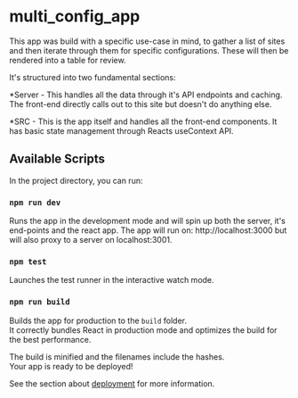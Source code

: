 # multi_config_app

This app was build with a specific use-case in mind, to gather a list of sites and then iterate through them for specific configurations. These will then be rendered into a table for review. 

It's structured into two fundamental sections: 

*Server - This handles all the data through it's API endpoints and caching. The front-end directly calls out to this site but doesn't do anything else. 

*SRC - This is the app itself and handles all the front-end components. It has basic state management through Reacts useContext API. 

## Available Scripts

In the project directory, you can run:

### `npm run dev`

Runs the app in the development mode and will spin up both the server, it's end-points and the react app. The app will run on: http://localhost:3000 but will also proxy to a server on localhost:3001. 

### `npm test`

Launches the test runner in the interactive watch mode.

### `npm run build`

Builds the app for production to the `build` folder.\
It correctly bundles React in production mode and optimizes the build for the best performance.

The build is minified and the filenames include the hashes.\
Your app is ready to be deployed!

See the section about [deployment](https://facebook.github.io/create-react-app/docs/deployment) for more information.

